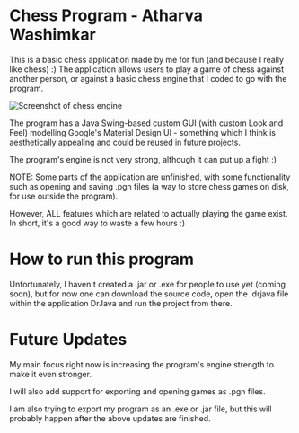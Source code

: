 # Chess Program - Atharva Washimkar

This is a basic chess application made by me for fun (and because I really like chess) :) The application allows users to play a game of chess against another person, or against a basic chess engine that I coded to go with the program.

![Screenshot of chess engine](http://i.imgur.com/WsprAM6.png?1)

The program has a Java Swing-based custom GUI (with custom Look and Feel) modelling Google's Material Design UI - something which I think is aesthetically appealing and could be reused in future projects.

The program's engine is not very strong, although it can put up a fight :)

NOTE: Some parts of the application are unfinished, with some functionality such as opening and saving .pgn files (a way to store chess games on disk, for use outside the program).

However, ALL features which are related to actually playing the game exist. In short, it's a good way to waste a few hours :)

# How to run this program

Unfortunately, I haven't created a .jar or .exe for people to use yet (coming soon), but for now one can download the source code, open the .drjava file within the application DrJava and run the project from there.

# Future Updates

My main focus right now is increasing the program's engine strength to make it even stronger.

I will also add support for exporting and opening games as .pgn files.

I am also trying to export my program as an .exe or .jar file, but this will probably happen after the above updates are finished.
